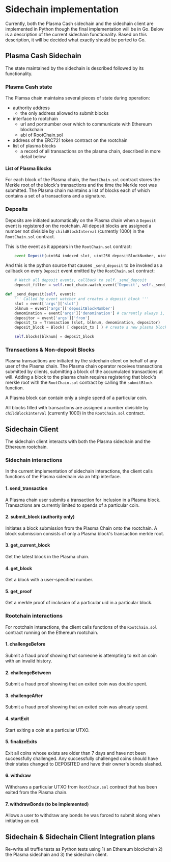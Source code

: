 # Sidechain implementation

Currently, both the Plasma Cash sidechain and the sidechain client are
implemented in Python though the final implementation will be in Go. Below is
a description of the current sidechain functionality. Based on this
description, it will be decided what exactly should be ported to Go.

## Plasma Cash Sidechain

The state maintained by the sidechain is described followed by its
functionality.

### Plasma Cash state

The Plamsa chain maintains several pieces of state during operation:

- authority address
    + the only address allowed to submit blocks
- interface to rootchain
    + url and portnumber over which to communicate with Ethereum blockchain
    + abi of RootChain.sol
- address of the ERC721 token contract on the rootchain
- list of plasma blocks
    + a record of all transactions on the plasma chain, described in more
        detail below

#### List of Plasma Blocks

For each block of the Plasma chain, the `RootChain.sol` contract stores the
Merkle root of the block's transactions and the time the Merkle root was
submitted. The Plasma chain maintains a list of blocks each of which contains
a set of a transactions and a signature.

### Deposits

Deposits are initiated automatically on the Plasma chain when a `Deposit` event
is registered on the rootchain. All deposit blocks are assigned a number not
divisible by `childBlockInterval` (currently 1000) in the `RootChain.sol` contract.

This is the event as it appears in the `RootChain.sol` contract:

```javascript
    event Deposit(uint64 indexed slot, uint256 depositBlockNumber, uint64 denomination, address indexed from);
```

And this is the python source that causes `_send_deposit` to be invoked as
a callback on every `Deposit` event emitted by the `RootChain.sol` contract:

```python
    # Watch all deposit events, callback to self._send_deposit
    deposit_filter = self.root_chain.watch_event('Deposit', self._send_deposit, 1)

def _send_deposit(self, event):
    ''' Called by event watcher and creates a deposit block '''
    slot = event['args']['slot']
    blknum = event['args']['depositBlockNumber']
    denomination = event['args']['denomination'] # currently always 1, to change in the future
    depositor = event['args']['from']
    deposit_tx = Transaction (slot, blknum, denomination, depositor)
    deposit_block = Block( [ deposit_tx ] ) # create a new plasma block on deposit

    self.blocks[blknum] = deposit_block
```

### Transactions & Non-deposit Blocks

Plasma transactions are initiated by the sidechain client on behalf of any user
of the Plasma chain. The Plasma chain operator receives transactions submitted
by clients, submitting a block of the accumulated transactions at will. Adding
a block to the plasma chain requires registering that block's merkle root with
the `RootChain.sol` contract by calling the `submitBlock` function.

A Plasma block can contain only a single spend of a particular coin.

All blocks filled with transactions are assigned a number divisible by
`childBlockInterval` (currently 1000) in the `RootChain.sol` contract.

## Sidechain Client

The sidechain client interacts with both the Plasma sidechain and the Ethereum
rootchain.

### Sidechain interactions

In the current implementation of sidechain interactions, the client calls
functions of the Plasma sidechain via an http interface.

#### 1. send_transaction

A Plasma chain user submits a transaction for inclusion in a Plasma block.
Transactions are currently limited to spends of a particular coin.

#### 2. submit_block (authority only)

Initiates a block submission from the Plasma Chain onto the rootchain. A block
submission consists of only a Plasma block's transaction merkle root.

#### 3. get_current_block

Get the latest block in the Plasma chain.

#### 4. get_block

Get a block with a user-specified number.

#### 5. get_proof

Get a merkle proof of inclusion of a particular uid in a particular block.

### Rootchain interactions

For rootchain interactions, the client calls functions of the `RootChain.sol`
contract running on the Ethereum rootchain.

#### 1. challengeBefore

Submit a fraud proof showing that someone is attempting to exit an
coin with an invalid history.

#### 2. challengeBetween

Submit a fraud proof showing that an exited coin was double spent.

#### 3. challengeAfter

Submit a fraud proof showing that an exited coin was already spent.

#### 4. startExit

Start exiting a coin at a particular UTXO.

#### 5. finalizeExits

Exit all coins whose exists are older than 7 days and have not been
successfully challenged. Any successfully challenged coins should have their
states changed to DEPOSITED and have their owner's bonds slashed.

#### 6. withdraw

Withdraws a particular UTXO from `RootChain.sol` contract that has been exited
from the Plasma chain.

#### 7. withdrawBonds (to be implemented)

Allows a user to withdraw any bonds he was forced to submit along when
initiating an exit.

## Sidechain & Sidechain Client Integration plans

Re-write all truffle tests as Python tests using 1) an Ethereum blockchain 2) the Plasma sidechain and 3) the sidechain client.
